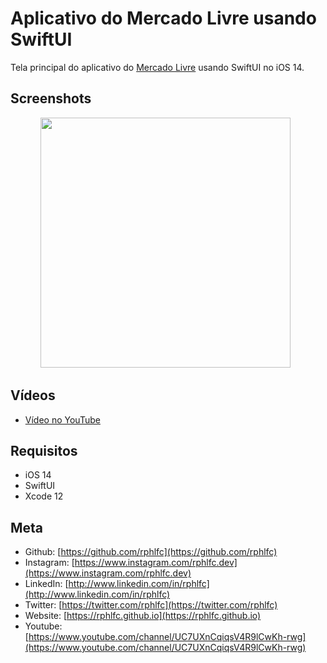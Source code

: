 # Aplicativo do Mercado Livre usando SwiftUI
Tela principal do aplicativo do [Mercado Livre](https://www.mercadolivre.com.br) usando SwiftUI no iOS 14.

## Screenshots
<p align="center">
    <img src="https://user-images.githubusercontent.com/16376748/111709572-997a5c80-8826-11eb-8e85-22af9a8c82de.png" width="400"> &nbsp;
</p>

## Vídeos
- [Vídeo no YouTube](https://youtu.be/UbV93LqD-m0)

## Requisitos
- iOS 14
- SwiftUI
- Xcode 12

## Meta
- Github: [https://github.com/rphlfc](https://github.com/rphlfc)
- Instagram: [https://www.instagram.com/rphlfc.dev](https://www.instagram.com/rphlfc.dev)
- LinkedIn: [http://www.linkedin.com/in/rphlfc](http://www.linkedin.com/in/rphlfc)
- Twitter: [https://twitter.com/rphlfc](https://twitter.com/rphlfc)
- Website: [https://rphlfc.github.io](https://rphlfc.github.io)
- Youtube: [https://www.youtube.com/channel/UC7UXnCqiqsV4R9lCwKh-rwg](https://www.youtube.com/channel/UC7UXnCqiqsV4R9lCwKh-rwg)



